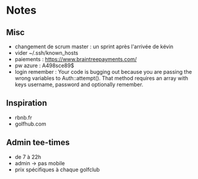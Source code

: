 # Notes

## Misc

- changement de scrum master : un sprint après l'arrivée de kévin
- vider ~/.ssh/known_hosts
- paiements : https://www.braintreepayments.com/
- pw azure : A498sce89$
- login remember : Your code is bugging out because you are passing the wrong 
variables to Auth::attempt(). That method requires an array with keys username, 
password and optionally remember.

## Inspiration

- rbnb.fr
- golfhub.com

## Admin tee-times

- de 7 à 22h
- admin -> pas mobile
- prix spécifiques à chaque golfclub

